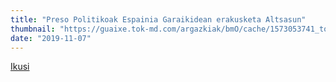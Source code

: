 ```yaml
---
title: "Preso Politikoak Espainia Garaikidean erakusketa Altsasun"
thumbnail: "https://guaixe.tok-md.com/argazkiak/bmO/cache/1573053741_tokikom_735x413.jpg"
date: "2019-11-07"
---
```

[Ikusi](https://guaixe.eus/altsasu/1573053741842-preso-politikoak-espainia-garaikidean-erakusketa-altsasun)
